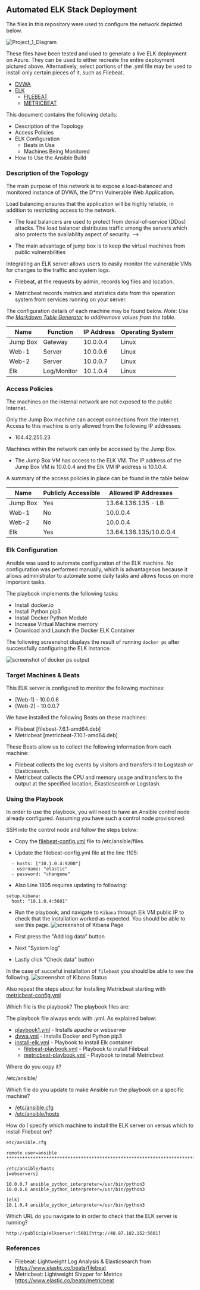 ## Automated ELK Stack Deployment

The files in this repository were used to configure the network depicted below.

![Project_1_Diagram](Images/Cloud_Diagram_with_Elk.png)

These files have been tested and used to generate a live ELK deployment on Azure. They can be used to either recreate the entire deployment pictured above. Alternatively, select portions of the .yml file may be used to install only certain pieces of it, such as Filebeat.

  - [DVWA](Ansible/dvwa.yml)
  - [ELK](Ansible/install-elk.yml)
    - [FILEBEAT](Ansible/filebeat-playbook.yml)
    - [METRICBEAT](Ansible/metricbeat-playbook.yml)

This document contains the following details:
- Description of the Topology
- Access Policies
- ELK Configuration
  - Beats in Use
  - Machines Being Monitored
- How to Use the Ansible Build


### Description of the Topology

The main purpose of this network is to expose a load-balanced and monitored instance of DVWA, the D*mn Vulnerable Web Application.

Load balancing ensures that the application will be highly reliable, in addition to restricting access to the network.

- The load balancers are used to protect from denial-of-service (DDos) attacks. The load balancer distributes traffic among the servers which also protects the availability aspect of security. -->

- The main advantage of jump box is to keep the virtual machines from public vulnerabilities

Integrating an ELK server allows users to easily monitor the vulnerable VMs for changes to the traffic and system logs.

- Filebeat, at the requests by admin, records log files and location.

- Metricbeat records metrics and statistics data from the operation system from services running on your server. 

The configuration details of each machine may be found below.
_Note: Use the [Markdown Table Generator](http://www.tablesgenerator.com/markdown_tables) to add/remove values from the table_.

| Name     | Function | IP Address | Operating System |
|----------|----------|------------|------------------|
| Jump Box | Gateway  | 10.0.0.4   | Linux            |
| Web-1    | Server   | 10.0.0.6   | Linux            |
| Web-2    | Server   | 10.0.0.7   | Linux            |  
| Elk      | Log/Monitor| 10.1.0.4 | Linux            |

### Access Policies
The machines on the internal network are not exposed to the public Internet. 

Only the Jump Box machine can accept connections from the Internet. Access to this machine is only allowed from the following IP addresses:

- 104.42.255.23

Machines within the network can only be accessed by the Jump Box.

- The Jump Box VM has access to the ELK VM. The IP address of the Jump Box VM is 10.0.0.4 and the Elk VM IP address is 10.1.0.4.

A summary of the access policies in place can be found in the table below.

| Name     | Publicly Accessible | Allowed IP Addresses |
|----------|---------------------|----------------------|
| Jump Box | Yes                 | 13.64.136.135 - LB   |
| Web-1    | No                  | 10.0.0.4             |
| Web-2    | No                  | 10.0.0.4             |
| Elk      | Yes                 | 13.64.136.135/10.0.0.4|

### Elk Configuration

Ansible was used to automate configuration of the ELK machine. No configuration was performed manually, which is advantageous because it allows administrator to automate some daily tasks and allows focus on more important tasks. 

The playbook implements the following tasks:
- Install docker.io
- Install Python pip3
- Install Docker Python Module
- Increase Virtual Machine memory
- Download and Launch the Docker ELK Container

The following screenshot displays the result of running `docker ps` after successfully configuring the ELK instance.

![screenshot of docker ps output](Images/docker_ps_output.png)

### Target Machines & Beats
This ELK server is configured to monitor the following machines:
- [Web-1] - 10.0.0.6
- [Web-2] - 10.0.0.7

We have installed the following Beats on these machines:
- Filebeat [filebeat-7.6.1-amd64.deb]
- Metricbeat [metricbeat-7.10.1-amd64.deb]

These Beats allow us to collect the following information from each machine:
- Filebeat collects the log events by visitors and transfers it to Logstash or Elasticsearch.
- Metricbeat collects the CPU and memory usage and transfers to the output at the specified location, Ekasticsearch or Logstash. 

### Using the Playbook
In order to use the playbook, you will need to have an Ansible control node already configured. Assuming you have such a control node provisioned: 

SSH into the control node and follow the steps below:
- Copy the [filebeat-config.yml](Ansible/filebeat-config.yml) file to /etc/ansible/files.

- Update the filebeat-config.yml file at the line 1105:
```
  - hosts: ["10.1.0.4:9200"]
  - username: "elastic"
  - password: "changeme"
```
- Also Line 1805 requires updating to following:
```
setup.kibana:
  host: "10.1.0.4:5601"
```

- Run the playbook, and navigate to `Kibana` through Elk VM public IP to check that the installation worked as expected. You should be able to see this page.
![screenshot of Kibana Page](Images/Kibana_Page.png)

- First press the "Add log data" button
- Next "System log"
- Lastly click "Check data" button

In the case of succeful installation of `filebeat` you should be able to see the following.
![screenshot of Kibana Status](Images/Kibana_Filebeat.png)

 Also repeat the steps about for Installing Metricbeat starting with [metricbeat-config.yml](Ansible/metricbeat-config.yml)

Which file is the playbook? The playbook files are:

The playbook file always ends with .yml. As explained below:

- [playbook1.yml](Ansible/playbook1.yml) - Installs apache or webserver
- [dvwa.yml](Ansible/dvwa.yml) - Installs Docker and Python pip3 
- [install-elk.yml](Ansible/install-elk.yml) - Playbook to install Elk container
  - [filebeat-playbook.yml](Ansible/filebeat-playbook.yml) - Playbook to install Filebeat
  - [metricbeat-playbook.yml](Ansible/metricbeat-playbook.yml) - Playbook to install Metricbeat

Where do you copy it?

/etc/ansible/

Which file do you update to make Ansible run the playbook on a specific machine?

- [/etc/ansible.cfg](Ansible/ansible.cfg)
- [/etc/ansible/hosts](Ansible/hosts)

How do I specify which machine to install the ELK server on versus which to install Filebeat on?
```
etc/ansible.cfg

remote user=ansible
*******************************************************************************

/etc/ansible/hosts
[webservers]

10.0.0.7 ansible_python_interpreter=/usr/bin/python3
10.0.0.6 ansible_python_interpreter=/usr/bin/python3

[elk]
10.1.0.4 ansible_python_interpreter=/usr/bin/python3
```
Which URL do you navigate to in order to check that the ELK server is running?
```
http://publicip(elkserver):5601[http://40.87.102.152:5601]
```

### References

- Filebeat: Lightweight Log Analysis & Elasticsearch from https://www.elastic.co/beats/filebeat 
- Metricbeat: Lightweight Shipper for Metrics https://www.elastic.co/beats/metricbeat